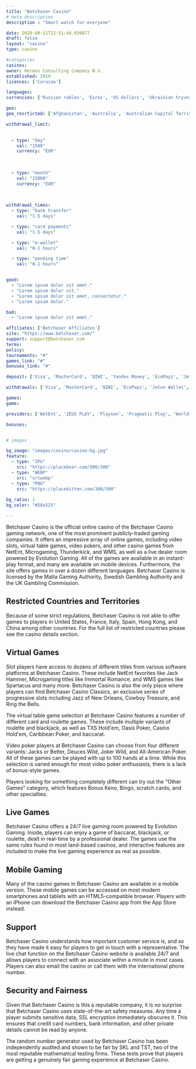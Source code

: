 ```yaml
---
title: "Betchaser Casino"
# meta description
description : "Smart watch for everyone"

date: 2020-09-11T12:51:44.030877
draft: false
layout: "casino" 
type: casino

#categories
casinos: 
owner: Hermes Consulting Company N.V.
established: 2019
licences: ['Curacao']

languages: 
currencies: ['Russian rubles', 'Euros', 'US dollars', 'Ukrainian hryvnias', 'Turkish Lira', 'Chinese yuan', 'Indian rupees']

geo: 
geo_resrticted: ['Afghanistan', 'Australia', 'Australian Capital Territory', 'New South Wales', 'Northern Territory', 'Queensland', 'South Australia', 'Tasmania', 'Victoria', 'Western Australia', 'Denmark', 'Estonia', 'Ethiopia', 'France', 'French Guiana', 'French Polynesia', 'French Southern Territories', 'French Southern and Antarctic Territories', 'Germany', 'Schleswig-Holstein', 'Hong Kong', 'Iran', 'Iraq', 'Italy', 'Jordan', 'Kuwait', 'Martinique', 'Mayotte', 'New Caledonia', 'North Korea', 'Pakistan', 'Philippines', 'Puerto Rico', 'Réunion', 'Saint Martin', 'Saint Pierre and Miquelon', 'Slovakia', 'Slovenia', 'Spain', 'Sweden', 'Switzerland', 'Syria', 'Turkey', 'United Kingdom', 'United States', 'Alabama', 'Alaska', 'American Samoa', 'Arizona', 'Arkansas', 'California', 'Colorado', 'Connecticut', 'Delaware', 'District of Columbia', 'Florida', 'Georgia(US)', 'Guam', 'Hawaii', 'Idaho', 'Illinois', 'Indiana', 'Iowa', 'Kansas', 'Kentucky', 'Louisiana', 'Maine', 'Maryland', 'Massachusetts', 'Michigan', 'Minnesota', 'Mississippi', 'Missouri', 'Montana', 'Nebraska', 'Nevada', 'New Hampshire', 'New Jersey', 'New Mexico', 'New York', 'North Carolina', 'North Dakota', 'Northern Mariana Islands', 'Ohio', 'Oklahoma', 'Oregon', 'Pennsylvania', 'Rhode Island', 'South Carolina', 'South Dakota', 'Tennessee', 'Texas', 'U.S. Virgin Islands', 'Utah', 'Vermont', 'Virginia', 'Washington', 'West Virginia', 'Wisconsin', 'Wyoming', 'Yemen']

withdrawal_limit:

  
  - type: "day"
    val: "1500"
    currency: "EUR"
  
  
  
  - type: "month"
    val: "15000"
    currency: "EUR"
  
  

withdrawal_times:
  - type: "bank transfer"
    val: "1-5 days"

  - type: "card payments"
    val: "1-5 days"

  - type: "e-wallet"
    val: "0-1 hours"

  - type: "pending time"
    val: "0-1 hours"


good:
  - "Lorem ipsum dolor sit amet."
  - "Lorem ipsum dolor sit."
  - "Lorem ipsum dolor sit amet, consectetur."
  - "Lorem ipsum dolor."

bad:
  - "Lorem ipsum dolor sit amet."

affiliates: ['Betchaser Affiliates']
site: "https://www.betchaser.com/"
support: support@betchaser.com
terms:
policy:
tournaments: "#"
games_link: "#"
bonuses_link: "#"

deposit: ['Visa', 'MasterCard', 'QIWI', 'Yandex Money', 'EcoPayz', 'Jeton', 'Bitcoin', 'Perfect Money', 'Bitcoin Cash', 'Ripple', 'Ethereum', 'Tether', 'Litecoin', 'EnterCash', 'Sofortuberweisung', 'Flexepin', 'Trustly']

withdrawals: ['Visa', 'MasterCard', 'QIWI', 'EcoPayz', 'Jeton Wallet', 'Bitcoin']

games: 
game:

providers: ['NetEnt', 'ZEUS PLAY', 'Playson', 'Pragmatic Play', 'World Match', 'Patagonia Entertainment', 'Multislot', 'Genii', 'Wazdan', 'GameArt', 'Spigo', 'Realistic Games', 'Habanero', 'OMI Gaming', 'Mr. Slotty', 'Merkur Gaming', 'Genesis Gaming', '1x2Games', 'Tom Horn Gaming', 'Betconstruct', 'Leap', 'Spinomenal', 'Fugaso', 'Red Tiger Gaming', 'Red Rake Gaming', 'Inbet Games', 'Fazi Gaming', 'Booming Games', 'PariPlay', 'Betsoft', 'iSoftBet', 'Endorphina', 'Evolution Gaming', 'LuckyStreak']

bonuses:


# images

bg_image: "images/casino/casino-bg.jpg"  
feature:
  - type: "JPG" 
    src: "https://placebear.com/300/300"
  - type: "WEBP"
    src: "srcwebp"
  - type: "PNG"
    src: "https://placekitten.com/300/300"  
 
bg_ratio: 1 
bg_color: "#58a525"  

---
```


Betchaser Casino is the official online casino of the Betchaser Casino gaming network, one of the most prominent publicly-traded gaming companies. It offers an impressive array of online games, including video slots, virtual table games, video pokers, and other casino games from NetEnt, Microgaming, Thunderkick, and WMS, as well as a live dealer room powered by Evolution Gaming. All of the games are available in an instant-play format, and many are available on mobile devices. Furthermore, the site offers games in over a dozen different languages. Betchaser Casino is licensed by the Malta Gaming Authority, Swedish Gambling Authority and the UK Gambling Commission.

## Restricted Countries and Territories
Because of some strict regulations, Betchaser Casino is not able to offer games to players in United States, France, Italy, Spain, Hong Kong, and China among other countries. For the full list of restricted countries please see the casino details section.

## Virtual Games
Slot players have access to dozens of different titles from various software platforms at Betchaser Casino. These include NetEnt favorites like Jack Hammer, Microgaming titles like Immortal Romance, and WMS games like Spartacus and many more. Betchaser Casino is also the only place where players can find Betchaser Casino Classics, an exclusive series of progressive slots including Jazz of New Orleans, Cowboy Treasure, and Ring the Bells.

The virtual table game selection at Betchaser Casino features a number of different card and roulette games. These include multiple variants of roulette and blackjack, as well as TXS Hold'em, Oasis Poker, Casino Hold'em, Caribbean Poker, and baccarat.

Video poker players at Betchaser Casino can choose from four different variants: Jacks or Better, Deuces Wild, Joker Wild, and All-American Poker. All of these games can be played with up to 100 hands at a time. While this selection is varied enough for most video poker enthusiasts, there is a lack of bonus-style games.

Players looking for something completely different can try out the "Other Games" category, which features Bonus Keno, Bingo, scratch cards, and other specialties.

## Live Games
Betchaser Casino offers a 24/7 live gaming room powered by Evolution Gaming. Inside, players can enjoy a game of baccarat, blackjack, or roulette, dealt in real-time by a professional dealer. The games use the same rules found in most land-based casinos, and interactive features are included to make the live gaming experience as real as possible.

## Mobile Gaming
Many of the casino games in Betchaser Casino are available in a mobile version. These mobile games can be accessed on most modern smartphones and tablets with an HTML5-compatible browser. Players with an iPhone can download the Betchaser Casino app from the App Store instead.

## Support
Betchaser Casino understands how important customer service is, and so they have made it easy for players to get in touch with a representative. The live chat function on the Betchaser Casino website is available 24/7 and allows players to connect with an associate within a minute in most cases. Players can also email the casino or call them with the international phone number.

## Security and Fairness
Given that Betchaser Casino is this a reputable company, it is no surprise that Betchaser Casino uses state-of-the-art safety measures. Any time a player submits sensitive data, SSL encryption immediately obscures it. This ensures that credit card numbers, bank information, and other private details cannot be read by anyone.

The random number generator used by Betchaser Casino has been independently audited and shown to be fair by SKL and TST, two of the most reputable mathematical testing firms. These tests prove that players are getting a genuinely fair gaming experience at Betchaser Casino.
